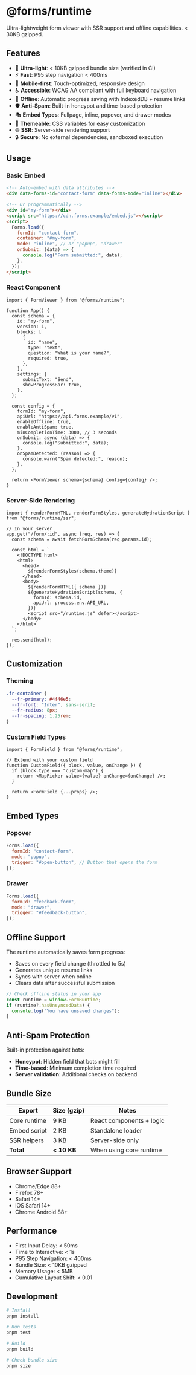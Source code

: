 # @forms/runtime

Ultra-lightweight form viewer with SSR support and offline capabilities. < 30KB gzipped.

## Features

- 🚀 **Ultra-light**: < 10KB gzipped bundle size (verified in CI)
- ⚡ **Fast**: P95 step navigation < 400ms
- 📱 **Mobile-first**: Touch-optimized, responsive design
- ♿ **Accessible**: WCAG AA compliant with full keyboard navigation
- 🔌 **Offline**: Automatic progress saving with IndexedDB + resume links
- 🛡️ **Anti-Spam**: Built-in honeypot and time-based protection
- 🎭 **Embed Types**: Fullpage, inline, popover, and drawer modes
- 🎨 **Themeable**: CSS variables for easy customization
- 🌐 **SSR**: Server-side rendering support
- 🔒 **Secure**: No external dependencies, sandboxed execution

## Usage

### Basic Embed

```html
<!-- Auto-embed with data attributes -->
<div data-forms-id="contact-form" data-forms-mode="inline"></div>

<!-- Or programmatically -->
<div id="my-form"></div>
<script src="https://cdn.forms.example/embed.js"></script>
<script>
  Forms.load({
    formId: "contact-form",
    container: "#my-form",
    mode: "inline", // or "popup", "drawer"
    onSubmit: (data) => {
      console.log("Form submitted:", data);
    },
  });
</script>
```

### React Component

```tsx
import { FormViewer } from "@forms/runtime";

function App() {
  const schema = {
    id: "my-form",
    version: 1,
    blocks: [
      {
        id: "name",
        type: "text",
        question: "What is your name?",
        required: true,
      },
    ],
    settings: {
      submitText: "Send",
      showProgressBar: true,
    },
  };

  const config = {
    formId: "my-form",
    apiUrl: "https://api.forms.example/v1",
    enableOffline: true,
    enableAntiSpam: true,
    minCompletionTime: 3000, // 3 seconds
    onSubmit: async (data) => {
      console.log("Submitted:", data);
    },
    onSpamDetected: (reason) => {
      console.warn("Spam detected:", reason);
    },
  };

  return <FormViewer schema={schema} config={config} />;
}
```

### Server-Side Rendering

```tsx
import { renderFormHTML, renderFormStyles, generateHydrationScript } from "@forms/runtime/ssr";

// In your server
app.get("/form/:id", async (req, res) => {
  const schema = await fetchFormSchema(req.params.id);

  const html = `
    <!DOCTYPE html>
    <html>
      <head>
        ${renderFormStyles(schema.theme)}
      </head>
      <body>
        ${renderFormHTML({ schema })}
        ${generateHydrationScript(schema, {
          formId: schema.id,
          apiUrl: process.env.API_URL,
        })}
        <script src="/runtime.js" defer></script>
      </body>
    </html>
  `;

  res.send(html);
});
```

## Customization

### Theming

```css
.fr-container {
  --fr-primary: #4f46e5;
  --fr-font: "Inter", sans-serif;
  --fr-radius: 8px;
  --fr-spacing: 1.25rem;
}
```

### Custom Field Types

```tsx
import { FormField } from "@forms/runtime";

// Extend with your custom field
function CustomField({ block, value, onChange }) {
  if (block.type === "custom-map") {
    return <MapPicker value={value} onChange={onChange} />;
  }

  return <FormField {...props} />;
}
```

## Embed Types

### Popover

```javascript
Forms.load({
  formId: "contact-form",
  mode: "popup",
  trigger: "#open-button", // Button that opens the form
});
```

### Drawer

```javascript
Forms.load({
  formId: "feedback-form",
  mode: "drawer",
  trigger: "#feedback-button",
});
```

## Offline Support

The runtime automatically saves form progress:

- Saves on every field change (throttled to 5s)
- Generates unique resume links
- Syncs with server when online
- Clears data after successful submission

```javascript
// Check offline status in your app
const runtime = window.FormRuntime;
if (runtime?.hasUnsyncedData) {
  console.log("You have unsaved changes");
}
```

## Anti-Spam Protection

Built-in protection against bots:

- **Honeypot**: Hidden field that bots might fill
- **Time-based**: Minimum completion time required
- **Server validation**: Additional checks on backend

## Bundle Size

| Export       | Size (gzip) | Notes                    |
| ------------ | ----------- | ------------------------ |
| Core runtime | 9 KB        | React components + logic |
| Embed script | 2 KB        | Standalone loader        |
| SSR helpers  | 3 KB        | Server-side only         |
| **Total**    | **< 10 KB** | When using core runtime  |

## Browser Support

- Chrome/Edge 88+
- Firefox 78+
- Safari 14+
- iOS Safari 14+
- Chrome Android 88+

## Performance

- First Input Delay: < 50ms
- Time to Interactive: < 1s
- P95 Step Navigation: < 400ms
- Bundle Size: < 10KB gzipped
- Memory Usage: < 5MB
- Cumulative Layout Shift: < 0.01

## Development

```bash
# Install
pnpm install

# Run tests
pnpm test

# Build
pnpm build

# Check bundle size
pnpm size
```
